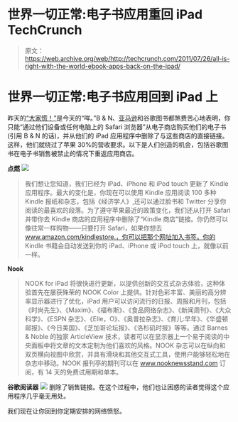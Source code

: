 # 世界一切正常:电子书应用重回 iPad TechCrunch

> 原文：<https://web.archive.org/web/http://techcrunch.com/2011/07/26/all-is-right-with-the-world-ebook-apps-back-on-the-ipad/>

# 世界一切正常:电子书应用回到 iPad 上

昨天的[“大家慌！”](https://web.archive.org/web/20230205025917/https://techcrunch.com/2011/07/25/ipad-books-hobbled/)是今天的“咩。”B & N、[亚马逊](https://web.archive.org/web/20230205025917/https://techcrunch.com/tag/Amazon)和谷歌图书都煞费苦心地表明，你只能“通过他们设备或任何电脑上的 Safari 浏览器”从电子商店购买他们的电子书(引用 B & N 的话)，并从他们的 iPad 应用程序中删除了与这些商店的直接链接。这样，他们就绕过了苹果 30%的营收要求。以下是人们创造的机会，包括谷歌图书在电子书销售被禁止的情况下重返应用商店。

**点燃**
![](img/80b35a97d1a31919cf9421c2f6eac466.png)

> 我们想让您知道，我们已经为 iPad、iPhone 和 iPod touch 更新了 Kindle 应用程序。最大的变化是，你现在可以使用 Kindle 应用阅读 100 多种 Kindle 报纸和杂志，包括《经济学人》,还可以通过脸书和 Twitter 分享你阅读的最喜欢的段落。为了遵守苹果最近的政策变化，我们还从打开 Safari 并带你去 Kindle 商店的应用程序中删除了“Kindle 商店”链接。你仍然可以像往常一样购物——只要打开 Safari，如果你想去 www.amazon.com/kindlestore.，你可以把那个网址加入书签。你的 Kindle 书籍会自动发送到你的 iPad、iPhone 或 iPod touch 上，就像以前一样。

**Nook**

> NOOK for iPad 将很快进行更新，以提供创新的交互式杂志体验，这种体验首先在屡获殊荣的 NOOK Color 上提供。针对色彩丰富、美丽的高分辨率显示器进行了优化，iPad 用户可以访问流行的日报、周报和月刊，包括《时尚先生》、《Maxim》、《福布斯》、《食品网络杂志》、《新闻周刊》、《大众科学》、《ESPN 杂志》、《Elle，O》、《奥普拉杂志》、《育儿:早年》、《华盛顿邮报》、《今日美国》、《芝加哥论坛报》、《洛杉矶时报》等等。通过 Barnes & Noble 的独家 ArticleView 技术，读者可以在显示器上一个易于阅读的中央面板中将文章的文本定制为他们喜欢的风格。NOOK 杂志可以在纵向和双页横向视图中欣赏，并具有滑块和其他交互式工具，使用户能够轻松地在杂志中移动。NOOK 报刊亭的期刊可以在 www.nooknewsstand.com 订阅，有 14 天的免费试用期和单本。

**谷歌阅读器**
![](img/4f1538ce473140afbe71de2b17897300.png)
删除了销售链接。在这个过程中，他们也让困惑的读者觉得这个应用程序几乎毫无用处。

我们现在让你回到你定期安排的网络愤怒。